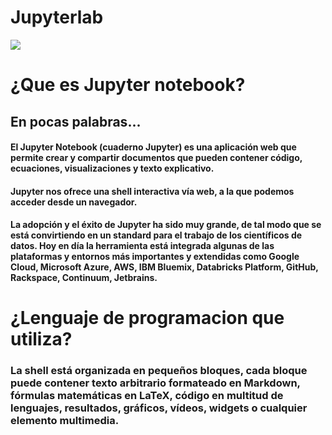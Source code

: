 # Jupyterlab
![](https://cdn-images-1.medium.com/max/518/1*7wZxL6deCtG0-w4aq9ihVw.png)
# ¿Que es Jupyter notebook?
## En pocas palabras...
#### El Jupyter Notebook (cuaderno Jupyter) es una aplicación web que permite crear y compartir documentos que pueden contener código, ecuaciones, visualizaciones y texto explicativo.
#### Jupyter nos ofrece una shell interactiva vía web, a la que podemos acceder desde un navegador. 
#### La adopción y el éxito de Jupyter ha sido muy grande, de tal modo que se está convirtiendo en un standard para el trabajo de los científicos de datos. Hoy en día la herramienta está integrada algunas de las plataformas y entornos más importantes y extendidas como Google Cloud, Microsoft Azure, AWS, IBM Bluemix, Databricks Platform, GitHub, Rackspace, Continuum, Jetbrains.
# ¿Lenguaje de programacion que utiliza?
### La shell está organizada en pequeños bloques, cada bloque puede contener texto arbitrario formateado en Markdown, fórmulas matemáticas en LaTeX, código en multitud de lenguajes, resultados, gráficos, vídeos, widgets o cualquier elemento multimedia.
